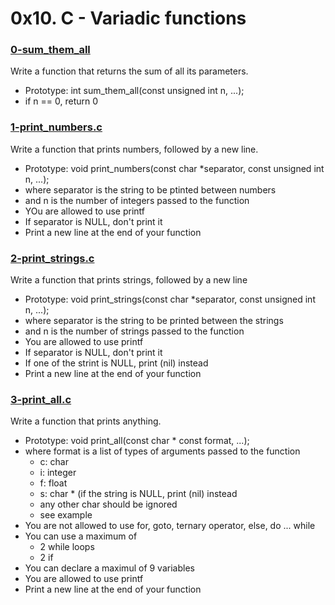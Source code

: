 # 0x10. C - Variadic functions

### [0-sum_them_all](https://github.com/MrGiddy/alx-low_level_programming/blob/main/0x10-variadic_functions/0-sum_them_all.c)
Write a function that returns the sum of all its parameters.
* Prototype: int sum_them_all(const unsigned int n, ...);
* if n == 0, return 0

### [1-print_numbers.c](https://github.com/MrGiddy/alx-low_level_programming/blob/main/0x10-variadic_functions/1-print_numbers.c)
Write a function that prints numbers, followed by a new line.
* Prototype: void print\_numbers(const char \*separator, const unsigned int n, ...);
* where separator is the string to be ptinted between numbers
* and n is the number of integers passed to the function
* YOu are allowed to use printf
* If separator is NULL, don't print it
* Print a new line at the end of your function

### [2-print_strings.c](https://github.com/MrGiddy/alx-low_level_programming/blob/main/0x10-variadic_functions/2-print_strings.c)
Write a function that prints strings, followed by a new line
* Prototype: void print\_strings(const char \*separator, const unsigned int n, ...);
* where separator is the string to be printed between the strings
* and n is the number of strings passed to the function
* You are allowed to use printf
* If separator is NULL, don't print it
* If one of the strint is NULL, print (nil) instead
* Print a new line at the end of your function

### [3-print_all.c](https://github.com/MrGiddy/alx-low_level_programming/blob/main/0x10-variadic_functions/3-print_all.c)
Write a function that prints anything.
* Prototype: void print\_all(const char \* const format, ...);
* where format is a list of types of arguments passed to the function
    - c: char
    - i: integer
    - f: float
    - s: char * (if the string is NULL, print (nil) instead
    - any other char should be ignored
    - see example
* You are not allowed to use for, goto, ternary operator, else, do ... while
* You can use a maximum of
    - 2 while loops
    - 2 if
* You can declare a maximul of 9 variables
* You are allowed to use printf
* Print a new line at the end of your function

